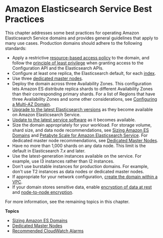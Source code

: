 # Amazon Elasticsearch Service Best Practices<a name="aes-bp"></a>

This chapter addresses some best practices for operating Amazon Elasticsearch Service domains and provides general guidelines that apply to many use cases\. Production domains should adhere to the following standards:
+ Apply a restrictive [resource\-based access policy](es-ac.md#es-ac-types-resource) to the domain, and follow the [principle of least privilege](https://docs.aws.amazon.com/IAM/latest/UserGuide/best-practices.html#grant-least-privilege) when granting access to the Configuration API and the Elasticsearch APIs\.
+ Configure at least one replica, the Elasticsearch default, for each [index](es-indexing.md#es-indexing-intro)\.
+ Use three [dedicated master nodes](es-managedomains-dedicatedmasternodes.md)\.
+ Deploy the domain across three Availability Zones\. This configuration lets Amazon ES distribute replica shards to different Availability Zones than their corresponding primary shards\. For a list of Regions that have three Availability Zones and some other considerations, see [Configuring a Multi\-AZ Domain](es-managedomains.md#es-managedomains-multiaz)\.
+ [Upgrade to the latest Elasticsearch versions](es-version-migration.md) as they become available on Amazon Elasticsearch Service\.
+ [Update to the latest service software](es-managedomains.md#es-service-software) as it becomes available\.
+ Size the domain appropriately for your workload\. For storage volume, shard size, and data node recommendations, see [Sizing Amazon ES Domains](sizing-domains.md) and [Petabyte Scale for Amazon Elasticsearch Service](petabyte-scale.md)\. For dedicated master node recommendations, see [Dedicated Master Nodes](es-managedomains-dedicatedmasternodes.md)\.
+ Have no more than 1,000 shards on any data node\. This limit is the default in Elasticsearch 7\.*x* and later\.
+ Use the latest\-generation instances available on the service\. For example, use I3 instances rather than I2 instances\.
+ Don't use burstable instances for production domains\. For example, don't use T2 instances as data nodes or dedicated master nodes\.
+ If appropriate for your network configuration, [create the domain within a VPC](es-vpc.md)\.
+ If your domain stores sensitive data, enable [encryption of data at rest](encryption-at-rest.md) and [node\-to\-node encryption](ntn.md)\.

For more information, see the remaining topics in this chapter\.

**Topics**
+ [Sizing Amazon ES Domains](sizing-domains.md)
+ [Dedicated Master Nodes](es-managedomains-dedicatedmasternodes.md)
+ [Recommended CloudWatch Alarms](cloudwatch-alarms.md)